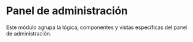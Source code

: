 # Panel de administración

Este módulo agrupa la lógica, componentes y vistas específicas del panel de administración.
